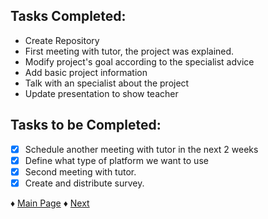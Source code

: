 ## Tasks Completed:
* Create Repository
* First meeting with tutor, the project was explained.
* Modify project's goal according to the specialist advice
* Add basic project information
* Talk with an specialist about the project
* Update presentation to show teacher


## Tasks to be Completed:
- [X] Schedule another meeting with tutor in the next 2 weeks
- [X] Define what type of platform we want to use
- [X] Second meeting with tutor.
- [X] Create and distribute survey.

♦ [Main Page](https://github.com/Edwin-Lines/Project-Cosmos/tree/Third-Deadline) 
♦ [Next](https://github.com/Edwin-Lines/Project-Cosmos/blob/Third-Deadline/Documentation/Project%20Logs/First%20Deadline%20Logs/3.%20TM_11-10-2021.md)
